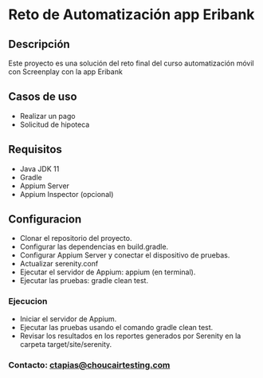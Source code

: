 # Reto de Automatización app Eribank

## Descripción
Este proyecto es una solución del reto final del curso automatización móvil con Screenplay con la app Eribank

## Casos de uso
- Realizar un pago
- Solicitud de hipoteca
## Requisitos
- Java JDK 11
- Gradle
- Appium Server
- Appium Inspector (opcional)

## Configuracion
- Clonar el repositorio del proyecto.
- Configurar las dependencias en build.gradle.
- Configurar Appium Server y conectar el dispositivo de pruebas.
- Actualizar serenity.conf
- Ejecutar el servidor de Appium: appium (en terminal).
- Ejecutar las pruebas: gradle clean test.

### Ejecucion
- Iniciar el servidor de Appium.
- Ejecutar las pruebas usando el comando gradle clean test.
- Revisar los resultados en los reportes generados por Serenity en la carpeta target/site/serenity.
### Contacto: ctapias@choucairtesting.com